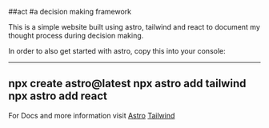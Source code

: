 ##act
#a decision making framework

This is a simple website built using astro, tailwind and react to document my thought process during decision making.


In order to also get started with astro, copy this into your console:

---
npx create astro@latest
npx astro add tailwind
npx astro add react
---

For Docs and more information visit
[Astro](https://astro.build/)
[Tailwind](https://tailwindcss.com/)
